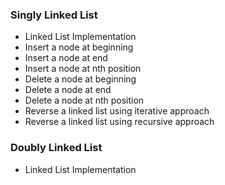 ### Singly Linked List
- Linked List Implementation
- Insert a node at beginning
- Insert a node at end
- Insert a node at nth position
- Delete a node at beginning
- Delete a node at end
- Delete a node at nth position
- Reverse a linked list using iterative approach
- Reverse a linked list using recursive approach

### Doubly Linked List
- Linked List Implementation